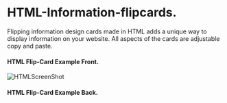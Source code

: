# HTML-Information-flipcards.
Flipping information design cards made in HTML adds a unique way to display information on your website. All aspects of the cards are adjustable copy and paste.


#### HTML Flip-Card Example Front.

![HTMLScreenShot](https://user-images.githubusercontent.com/59753390/180520234-dfec059d-5343-42c8-992a-21629d0cd444.PNG)


#### HTML Flip-Card Example Back.
